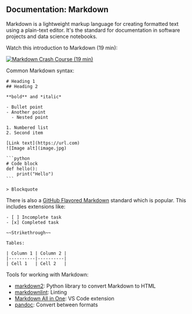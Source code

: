 ## Documentation: Markdown

Markdown is a lightweight markup language for creating formatted text using a plain-text editor. It's the standard for documentation in software projects and data science notebooks.

Watch this introduction to Markdown (19 min):

[![Markdown Crash Course (19 min)](https://i.ytimg.com/vi_webp/HUBNt18RFbo/sddefault.webp)](https://youtu.be/HUBNt18RFbo)

Common Markdown syntax:

````
# Heading 1
## Heading 2

**bold** and *italic*

- Bullet point
- Another point
  - Nested point

1. Numbered list
2. Second item

[Link text](https://url.com)
![Image alt](image.jpg)

```python
# Code block
def hello():
    print("Hello")
```

> Blockquote
````

There is also a [GitHub Flavored Markdown](https://github.github.com/gfm/) standard which is popular. This includes extensions like:

```
- [ ] Incomplete task
- [x] Completed task

~~Strikethrough~~

Tables:

| Column 1 | Column 2 |
|----------|----------|
| Cell 1   | Cell 2   |

```

Tools for working with Markdown:

- [markdown2](https://pypi.org/project/markdown2/): Python library to convert Markdown to HTML
- [markdownlint](https://github.com/DavidAnson/markdownlint): Linting
- [Markdown All in One](https://marketplace.visualstudio.com/items?itemName=yzhang.markdown-all-in-one): VS Code extension
- [pandoc](https://pandoc.org/): Convert between formats
